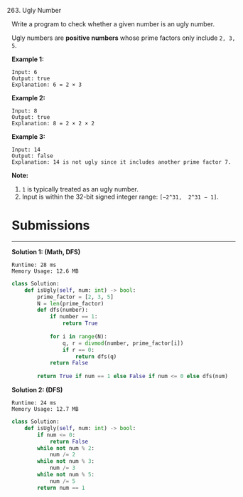 263. Ugly Number

Write a program to check whether a given number is an ugly number.

Ugly numbers are **positive numbers** whose prime factors only include `2, 3, 5`.

**Example 1:**
```
Input: 6
Output: true
Explanation: 6 = 2 × 3
```

**Example 2:**
```
Input: 8
Output: true
Explanation: 8 = 2 × 2 × 2
```

**Example 3:**
```
Input: 14
Output: false 
Explanation: 14 is not ugly since it includes another prime factor 7.
```

**Note:**

1. `1` is typically treated as an ugly number.
1. Input is within the 32-bit signed integer range: `[−2^31,  2^31 − 1]`.

# Submissions
---
**Solution 1: (Math, DFS)**
```
Runtime: 28 ms
Memory Usage: 12.6 MB
```
```python
class Solution:
    def isUgly(self, num: int) -> bool:
        prime_factor = [2, 3, 5]
        N = len(prime_factor)
        def dfs(number):
            if number == 1:
                return True
            
            for i in range(N):
                q, r = divmod(number, prime_factor[i])
                if r == 0:
                    return dfs(q)
            return False
            
        return True if num == 1 else False if num <= 0 else dfs(num)
```

**Solution 2: (DFS)**
```
Runtime: 24 ms
Memory Usage: 12.7 MB
```
```python
class Solution:
    def isUgly(self, num: int) -> bool:
        if num <= 0:
            return False
        while not num % 2:
            num /= 2
        while not num % 3:
            num /= 3
        while not num % 5:
            num /= 5
        return num == 1
```
